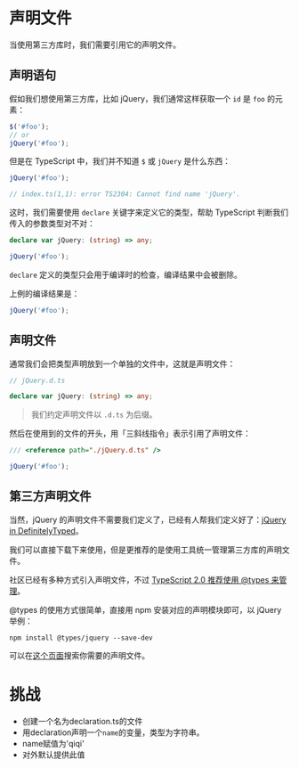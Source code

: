 # 声明文件

当使用第三方库时，我们需要引用它的声明文件。

## 声明语句

假如我们想使用第三方库，比如 jQuery，我们通常这样获取一个 `id` 是 `foo` 的元素：

```typescript
$('#foo');
// or
jQuery('#foo');
```

但是在 TypeScript 中，我们并不知道 `$` 或 `jQuery` 是什么东西：

```typescript
jQuery('#foo');

// index.ts(1,1): error TS2304: Cannot find name 'jQuery'.
```

这时，我们需要使用 `declare` 关键字来定义它的类型，帮助 TypeScript 判断我们传入的参数类型对不对：

```typescript
declare var jQuery: (string) => any;

jQuery('#foo');
```

`declare` 定义的类型只会用于编译时的检查，编译结果中会被删除。

上例的编译结果是：

```typescript
jQuery('#foo');
```

## 声明文件

通常我们会把类型声明放到一个单独的文件中，这就是声明文件：

```typescript
// jQuery.d.ts

declare var jQuery: (string) => any;
```

> 我们约定声明文件以 `.d.ts` 为后缀。

然后在使用到的文件的开头，用「三斜线指令」表示引用了声明文件：

```typescript
/// <reference path="./jQuery.d.ts" />

jQuery('#foo');
```

## 第三方声明文件

当然，jQuery 的声明文件不需要我们定义了，已经有人帮我们定义好了：[jQuery in DefinitelyTyped](https://github.com/DefinitelyTyped/DefinitelyTyped/tree/master/types/jquery/index.d.ts)。

我们可以直接下载下来使用，但是更推荐的是使用工具统一管理第三方库的声明文件。

社区已经有多种方式引入声明文件，不过 [TypeScript 2.0 推荐使用 @types 来管理](https://blogs.msdn.microsoft.com/typescript/2016/06/15/the-future-of-declaration-files/)。

@types 的使用方式很简单，直接用 npm 安装对应的声明模块即可，以 jQuery 举例：

```shell
npm install @types/jquery --save-dev
```

可以在[这个页面](http://microsoft.github.io/TypeSearch/)搜索你需要的声明文件。

# 挑战

* 创建一个名为declaration.ts的文件
* 用declaration声明一个`name`的变量，类型为字符串。
* name赋值为'qiqi'
* 对外默认提供此值
